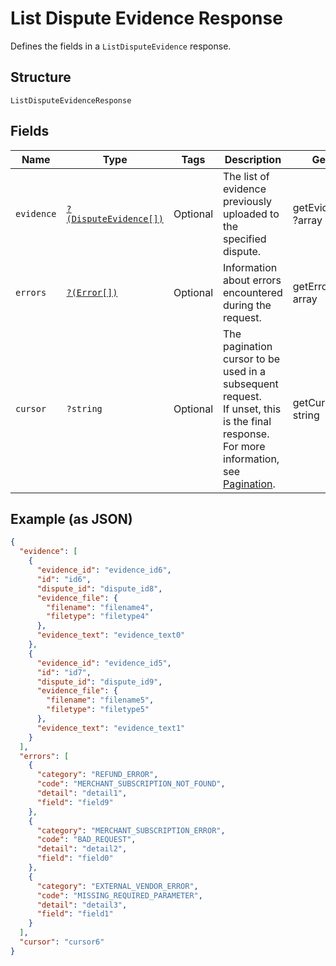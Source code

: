
# List Dispute Evidence Response

Defines the fields in a `ListDisputeEvidence` response.

## Structure

`ListDisputeEvidenceResponse`

## Fields

| Name | Type | Tags | Description | Getter | Setter |
|  --- | --- | --- | --- | --- | --- |
| `evidence` | [`?(DisputeEvidence[])`](../../doc/models/dispute-evidence.md) | Optional | The list of evidence previously uploaded to the specified dispute. | getEvidence(): ?array | setEvidence(?array evidence): void |
| `errors` | [`?(Error[])`](../../doc/models/error.md) | Optional | Information about errors encountered during the request. | getErrors(): ?array | setErrors(?array errors): void |
| `cursor` | `?string` | Optional | The pagination cursor to be used in a subsequent request.<br>If unset, this is the final response. For more information, see [Pagination](https://developer.squareup.com/docs/build-basics/common-api-patterns/pagination). | getCursor(): ?string | setCursor(?string cursor): void |

## Example (as JSON)

```json
{
  "evidence": [
    {
      "evidence_id": "evidence_id6",
      "id": "id6",
      "dispute_id": "dispute_id8",
      "evidence_file": {
        "filename": "filename4",
        "filetype": "filetype4"
      },
      "evidence_text": "evidence_text0"
    },
    {
      "evidence_id": "evidence_id5",
      "id": "id7",
      "dispute_id": "dispute_id9",
      "evidence_file": {
        "filename": "filename5",
        "filetype": "filetype5"
      },
      "evidence_text": "evidence_text1"
    }
  ],
  "errors": [
    {
      "category": "REFUND_ERROR",
      "code": "MERCHANT_SUBSCRIPTION_NOT_FOUND",
      "detail": "detail1",
      "field": "field9"
    },
    {
      "category": "MERCHANT_SUBSCRIPTION_ERROR",
      "code": "BAD_REQUEST",
      "detail": "detail2",
      "field": "field0"
    },
    {
      "category": "EXTERNAL_VENDOR_ERROR",
      "code": "MISSING_REQUIRED_PARAMETER",
      "detail": "detail3",
      "field": "field1"
    }
  ],
  "cursor": "cursor6"
}
```

